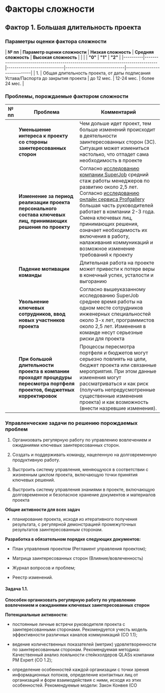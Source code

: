 Факторы сложности 
==================

 Фактор 1. Большая длительность проекта
---------------------------------------

### Параметры оценки фактора сложности

| **№ пп** | **Параметр оценки сложности**                                                      | **Низкая сложность**        | **Средняя сложность**        | **Высокая сложность**        |
|          |                                                                                    | **"0"**                     | **"1"**                      | **"2"**                      |
|----------|------------------------------------------------------------------------------------|-----------------------------|------------------------------|------------------------------|
| 1.       | Общая длительность проекта, от даты подписания Устава/Паспорта до закрытия проекта | до 12 мес.                  | 12-24 мес.                   | более 24 мес.                |

### Проблемы, порождаемые фактором сложности 

| **№ пп** | **Проблема**                                                                                                             | **Комментарий**                                                                                                                                                                                                                                                                                                                                                                                                                                                                                                                      |
|----------|--------------------------------------------------------------------------------------------------------------------------|--------------------------------------------------------------------------------------------------------------------------------------------------------------------------------------------------------------------------------------------------------------------------------------------------------------------------------------------------------------------------------------------------------------------------------------------------------------------------------------------------------------------------------------|
|          | **Уменьшение интереса к проекту со стороны заинтересованных сторон**                                                     | Чем дольше идет проект, тем больше изменений происходит в деятельности заинтересованных сторон (ЗС). Ситуация может измениться настолько, что отпадет сама необходимость в проекте                                                                                                                                                                                                                                                                                                                                                   |
|          | **Изменение за период реализации проекта персонального состава ключевых лиц, принимающих решения по проекту**            | Согласно [исследованию компании SuperJob](https://www.superjob.ru/research/articles/111767/dolshe-vsego-na-odnom-meste-rabotayut-medsestry-i-uchitelya/) средний стаж работы менеджеров по развитию около 2,5 лет. Согласно [исследованию онлайн сервиса Profgallery](https://www.osp.ru/cio/2016/10/13051203/) большая часть руководителей работает в компании 2-3 года. Смена ключевых лиц, принимающих решения, означает необходимость их включения в работу, налаживания коммуникаций и возможное изменение требований к проекту |
|          | **Падение мотивации команды**                                                                                            | Длительная работа на проекте может привести к потере веры в конечный успех, усталости и выгоранию                                                                                                                                                                                                                                                                                                                                                                                                                                    |
|          | **Увольнение ключевых сотрудников, ввод новых участников проекта**                                                       | Согласно вышеуказанному исследованию SuperJob среднее время работы на одном месте сотрудников инженерных специальностей около 3-х лет, программистов около 2,5 лет. Изменения в команде несут серьезные риски для проекта                                                                                                                                                                                                                                                                                                            |
|          | **При большой длительности проекта в компании проходят процедуры пересмотра портфеля проектов, бюджетных корректировок** | Процессы пересмотра портфеля и бюджетов могут серьезно повлиять на цели, бюджет проекта или связанные мероприятия. При этом данные изменения могут рассматриваться и как риск (получить непредусмотренные существенные изменения проекта) и как возможность (внести назревшие изменения).                                                                                                                                                                                                                                            |

### Управленческие задачи по решению порождаемых проблем

1.  Организовать регулярную работу по управлению вовлечением и ожиданиями
    ключевых заинтересованных сторон.

2.  Создать и поддерживать команду, нацеленную на долговременную продуктивную
    работу.

3.  Выстроить систему управления, меняющуюся в соответствии с жизненным циклом
    проекта, включающую точки принятия ключевых решений.

4.  Выстроить систему управления знаниями в проекте, включающую долговременное и
    безопасное хранение документов и материалов проекта

**Общие активности для всех задач**

-   планирование проекта, исходя из итеративного получения результата, с
    регулярной демонстрацией промежуточных результатов заинтересованным
    сторонам.

**Разработка в обязательном порядке следующих документов:**

-   План управления проектом (Регламент управления проектом);

-   Матрица заинтересованных сторон (Влияние/вовлеченность)

-   Журнал вопросов и проблем;

-   Реестр изменений.

#### Задача 1.1.

**Способен организовать регулярную работу по управлению вовлечением и ожиданиями
ключевых заинтересованных сторон**

**Потенциальные активности:**

-   постоянные личные встречи руководителя проекта с заинтересованными
    сторонами. Рекомендуется учесть модель эффективности различных каналов
    коммуникаций (СО 1.1);

-   ведение количественных показателей (метрик) удовлетворенности по
    заинтересованным сторонам. Рекомендуемая методика: Качественный анализ
    лояльности стейкхолдеров QLASs компании PM Expert (СО 1.2);

-   определение особенностей каждой организации с точки зрения информационных
    потоков, определение контактных лиц от организаций и форм взаимодействия с
    ними, исходя из этих особенностей. Рекомендуемые модели: Закон Конвея (СО
